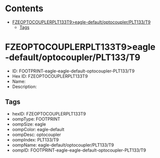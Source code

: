 



Contents
========

* [FZEOPTOCOUPLERPLT133T9>eagle-default/optocoupler/PLT133/T9](#fzeoptocouplerplt133t9eagle-defaultoptocouplerplt133t9)
	* [Tags](#tags)

# FZEOPTOCOUPLERPLT133T9>eagle-default/optocoupler/PLT133/T9

- ID: FOOTPRINT-eagle-eagle-default-optocoupler-PLT133/T9
- Hex ID: FZEOPTOCOUPLERPLT133T9
- Name: 
- Description: 

## Tags

- hexID: FZEOPTOCOUPLERPLT133T9
- oompType: FOOTPRINT
- oompSize: eagle
- oompColor: eagle-default
- oompDesc: optocoupler
- oompIndex: PLT133/T9
- oompName: eagle-default/optocoupler/PLT133/T9
- oompID: FOOTPRINT-eagle-eagle-default-optocoupler-PLT133/T9
